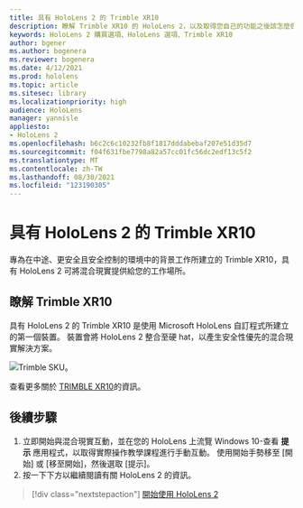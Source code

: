 ```yaml
---
title: 具有 HoloLens 2 的 Trimble XR10
description: 瞭解 Trimble XR10 的 HoloLens 2，以及取得您自己的功能之後該怎麼做。
keywords: HoloLens 2 購買選項、HoloLens 選項、Trimble XR10
author: bgener
ms.author: bogenera
ms.reviewer: bogenera
ms.date: 4/12/2021
ms.prod: hololens
ms.topic: article
ms.sitesec: library
ms.localizationpriority: high
audience: HoloLens
manager: yannisle
appliesto:
- HoloLens 2
ms.openlocfilehash: b6c2c6c10232fb8f1817dddabebaf207e51d35d7
ms.sourcegitcommit: f04f631fbe7798a82a57cc01fc56dc2edf13c5f2
ms.translationtype: MT
ms.contentlocale: zh-TW
ms.lasthandoff: 08/30/2021
ms.locfileid: "123190305"
---
```

# <a name="trimble-xr10-with-hololens-2"></a>具有 HoloLens 2 的 Trimble XR10

專為在中途、更安全且安全控制的環境中的背景工作所建立的 Trimble XR10，具有 HoloLens 2 可將混合現實提供給您的工作場所。

## <a name="learn-about-trimble-xr10"></a>瞭解 Trimble XR10

具有 HoloLens 2 的 Trimble XR10 是使用 Microsoft HoloLens 自訂程式所建立的第一個裝置。 裝置會將 HoloLens 2 整合至硬 hat，以產生安全性優先的混合現實解決方案。

![Trimble SKU。](./images/trimble-ed.png)

查看更多關於 [TRIMBLE XR10](https://fieldtech.trimble.com/en/product/trimble-xr10-with-hololens-2)的資訊。

## <a name="next-steps"></a>後續步驟

1. 立即開始與混合現實互動，並在您的 HoloLens 上流覽 Windows 10-查看 **提示** 應用程式，以取得實際操作教學課程進行手動互動。 使用開始手勢移至 [開始] 或 [移至開始]，然後選取 [提示]。
1. 按一下下方以繼續閱讀有關 HoloLens 2 的資訊。

> [!div class="nextstepaction"]
> [開始使用 HoloLens 2](hololens2-basic-usage.md)